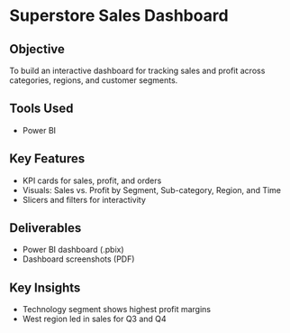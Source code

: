 # Superstore Sales Dashboard

## Objective
To build an interactive dashboard for tracking sales and profit across categories, regions, and customer segments.

## Tools Used
- Power BI

## Key Features
- KPI cards for sales, profit, and orders
- Visuals: Sales vs. Profit by Segment, Sub-category, Region, and Time
- Slicers and filters for interactivity

## Deliverables
- Power BI dashboard (.pbix)
- Dashboard screenshots (PDF)

## Key Insights
- Technology segment shows highest profit margins
- West region led in sales for Q3 and Q4
